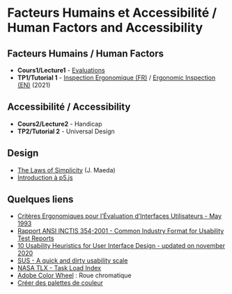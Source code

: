 # Facteurs Humains et Accessibilité / Human Factors and Accessibility
## Facteurs Humains  / Human Factors
* **Cours1/Lecture1** - [Evaluation<ins>s</ins>](https://github.com/truillet/upssitech/blob/master/SRI/3A/FH/Cours/%5BFH%5D_Evaluations.pdf)
* **TP1/Tutorial 1** - [Inspection Ergonomique (FR)](https://github.com/truillet/upssitech/blob/master/SRI/3A/FH/TP/TP1_FH_Inspection_Ergonomique.pdf) / [Ergonomic Inspection (EN)](https://github.com/truillet/upssitech/blob/master/SRI/3A/FH/TP/T1_HF_Ergonomic_Inspection.pdf) (2021)

## Accessibilité / Accessibility
* **Cours2/Lecture2** - Handicap
*  **TP2/Tutorial 2** - Universal Design

## Design
* [The Laws of Simplicity](https://github.com/truillet/upssitech/blob/master/SRI/3A/FH/Cours/The_Laws_of_Simplicity.pdf) (J. Maeda)
* [Introduction à p5.js](https://github.com/truillet/upssitech/blob/master/SRI/3A/FH/Cours/p5js.pdf)

## Quelques liens
*  [Critères Ergonomiques pour l’Évaluation d’Interfaces Utilisateurs - May 1993](https://hal.inria.fr/inria-00070012/document)
* [Rapport ANSI INCTIS 354-2001 - Common Industry Format for Usability Test Reports](https://webstore.ansi.org/Standards/INCITS/ANSIINCITS3542001)
* [10 Usability Heuristics for User Interface Design - updated on november 2020](https://www.nngroup.com/articles/ten-usability-heuristics)
* [SUS - A quick and dirty usability scale](https://hell.meiert.org/core/pdf/sus.pdf)
* [NASA TLX - Task Load Index](https://humansystems.arc.nasa.gov/groups/TLX)
* [Adobe Color Wheel](https://color.adobe.com/fr/create) : Roue chromatique
* [Créer des palettes de couleur](https://codepen.io/jasesmith/full/rZmKQG)
